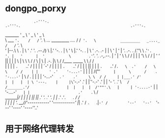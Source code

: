 # dongpo_porxy

                 .-'''-.                                                    .-'''-.                                                  .-'''-.                                 
_______         '   _    \                                                 '   _    \                                               '   _    \                               
\  ___ `'.    /   /` '.   \    _..._            _________   _...._       /   /` '.   \           _________   _...._               /   /` '.   \                              
 ' |--.\  \  .   |     \  '  .'     '.   .--./) \        |.'      '-.   .   |     \  '           \        |.'      '-.           .   |     \  '              .-.          .- 
 | |    \  ' |   '      |  '.   .-.   . /.''\\   \        .'```'.    '. |   '      |  '           \        .'```'.    '. .-,.--. |   '      |  '              \ \        / / 
 | |     |  '\    \     / / |  '   '  || |  | |   \      |       \     \\    \     / /             \      |       \     \|  .-. |\    \     / /____     _____  \ \      / /  
 | |     |  | `.   ` ..' /  |  |   |  | \`-' /     |     |        |    | `.   ` ..' /               |     |        |    || |  | | `.   ` ..' /`.   \  .'    /   \ \    / /   
 | |     ' .'    '-...-'`   |  |   |  | /("'`      |      \      /    .     '-...-'`                |      \      /    . | |  | |    '-...-'`   `.  `'    .'     \ \  / /    
 | |___.' /'                |  |   |  | \ '---.    |     |\`'-.-'   .'                              |     |\`'-.-'   .'  | |  '-                  '.    .'        \ `  /     
/_______.'/                 |  |   |  |  /'""'.\   |     | '-....-'`                                |     | '-....-'`    | |                      .'     `.        \  /      
\_______|/                  |  |   |  | ||     || .'     '.                                        .'     '.             | |                    .'  .'`.   `.      / /       
                            |  |   |  | \'. __//'-----------'                                    '-----------'           |_|                  .'   /    `.   `.|`-' /        
                            '--'   '--'  `'---'                                                                                              '----'       '----''..'         
# 用于网络代理转发
